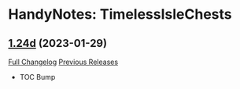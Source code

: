 # HandyNotes: TimelessIsleChests

## [1.24d](https://github.com/Caliaha/HandyNotes_TimelessIsleChests/tree/1.24d) (2023-01-29)
[Full Changelog](https://github.com/Caliaha/HandyNotes_TimelessIsleChests/compare/1.24c...1.24d) [Previous Releases](https://github.com/Caliaha/HandyNotes_TimelessIsleChests/releases)

- TOC Bump  
